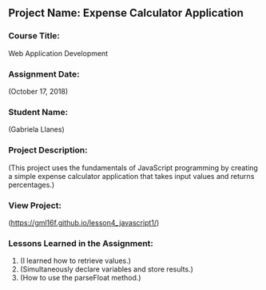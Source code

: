 ## Project Name:  Expense Calculator Application

### Course Title:
Web Application Development

### Assignment Date:  
(October 17, 2018)

### Student Name:  
(Gabriela Llanes)

### Project Description:
(This project uses the fundamentals of JavaScript programming by creating a simple expense calculator application that takes input values and returns percentages.)

### View Project:
(https://gml16f.github.io/lesson4_javascript1/)

### Lessons Learned in the Assignment:
1. (I learned how to retrieve values.)
2. (Simultaneously declare variables and store results.)
3. (How to use the parseFloat method.)



